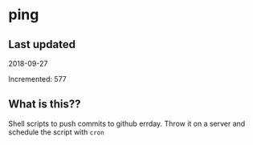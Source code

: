 # ping

## Last updated
2018-09-27

Incremented: 577

## What is this??
Shell scripts to push commits to github errday. Throw it on a server and schedule the script with `cron`
